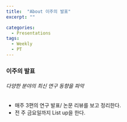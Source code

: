 ```yaml
---
title:  "About 이주의 발표"
excerpt: ""

categories:
  - Presentations
tags:
  - Weekly
  - PT
---
```


###   이주의 발표

###### 다양한 분야의 최신 연구 동향을 파악

* 매주 3편의 연구 발표/ 논문 리뷰를 보고 정리한다.
* 전 주 금요일까지 List up을 한다.


